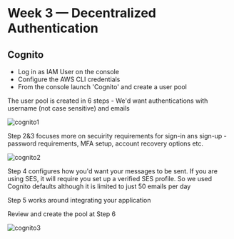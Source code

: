 # Week 3 — Decentralized Authentication

## Cognito
- Log in as IAM User on the console
- Configure the AWS CLI credentials
- From the console launch 'Cognito' and create a user pool

The user pool is created in 6 steps - We'd want authentications with username (not case sensitive) and emails

![cognito1](https://user-images.githubusercontent.com/110903886/223525108-fc6ad95f-45ca-4e57-91ab-535bb72176a7.png)

Step 2&3 focuses more on secuirity requirements for sign-in ans sign-up - password requirements, MFA setup, account recovery options etc.

![cognito2](https://user-images.githubusercontent.com/110903886/223527078-ffa878db-f8eb-4102-9e10-fa07274821ce.png)

Step 4 configures how you'd want your messages to be sent. If you are using SES, it will require you set up a verified SES profile. So we used Cognito defaults although it is limited to just 50 emails per day

Step 5 works around integrating your application 

Review and create the pool at Step 6

![cognito3](https://user-images.githubusercontent.com/110903886/223534566-d0a2107b-6554-4f74-9532-1efd6e7c5a4f.png)
